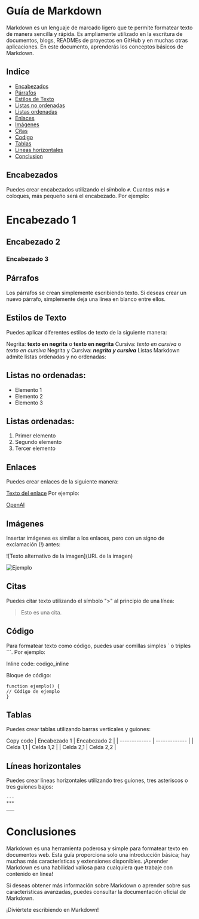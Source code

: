 # Guía de Markdown

Markdown es un lenguaje de marcado ligero que te permite formatear texto de manera sencilla y rápida. Es ampliamente utilizado en la escritura de documentos, blogs, READMEs de proyectos en GitHub y en muchas otras aplicaciones. En este documento, aprenderás los conceptos básicos de Markdown.

## Indice
- [Encabezados](#encabezados)
- [Párrafos](#párrafos)
- [Estilos de Texto](#estilos-de-texto)
- [Listas no ordenadas](#listas-no-ordenadas)
- [Listas ordenadas](#listas-ordenadas)
- [Enlaces](#enlaces)
- [Imágenes](#imágenes)
- [Citas](#citas)
- [Codigo](#código)
- [Tablas](#tablas)
- [Lineas horizontales](#líneas-horizontales)
- [Conclusion](#conclusiones)

## Encabezados

Puedes crear encabezados utilizando el símbolo `#`. Cuantos más `#` coloques, más pequeño será el encabezado. Por ejemplo:


# Encabezado 1
## Encabezado 2
### Encabezado 3

## Párrafos
Los párrafos se crean simplemente escribiendo texto. Si deseas crear un nuevo párrafo, simplemente deja una línea en blanco entre ellos.

## Estilos de Texto
Puedes aplicar diferentes estilos de texto de la siguiente manera:

Negrita: **texto en negrita** o __texto en negrita__
Cursiva: *texto en cursiva* o _texto en cursiva_
Negrita y Cursiva: ***negrita y cursiva***
Listas
Markdown admite listas ordenadas y no ordenadas:

## Listas no ordenadas:

- Elemento 1
- Elemento 2
- Elemento 3

## Listas ordenadas:

1. Primer elemento
2. Segundo elemento
3. Tercer elemento

## Enlaces
Puedes crear enlaces de la siguiente manera:

[Texto del enlace](URL)
Por ejemplo:

[OpenAI](https://www.openai.com)

## Imágenes
Insertar imágenes es similar a los enlaces, pero con un signo de exclamación (!) antes:

![Texto alternativo de la imagen](URL de la imagen)

![Ejemplo](https://cdn.icon-icons.com/icons2/2389/PNG/512/markdown_logo_icon_145085.png)

## Citas
Puedes citar texto utilizando el símbolo ">" al principio de una línea:

> Esto es una cita.
## Código
Para formatear texto como código, puedes usar comillas simples ` o triples ```. Por ejemplo:

Inline code: codigo_inline

Bloque de código:

```
function ejemplo() {
// Código de ejemplo
}
```

## Tablas
Puedes crear tablas utilizando barras verticales y guiones:


Copy code
| Encabezado 1 | Encabezado 2 |
| ------------- | ------------- |
| Celda 1,1 | Celda 1,2 |
| Celda 2,1 | Celda 2,2 |

## Líneas horizontales
Puedes crear líneas horizontales utilizando tres guiones, tres asteriscos o tres guiones bajos:

```
---
***
___
```

# Conclusiones
Markdown es una herramienta poderosa y simple para formatear texto en documentos web. Esta guía proporciona solo una introducción básica; hay muchas más características y extensiones disponibles. ¡Aprender Markdown es una habilidad valiosa para cualquiera que trabaje con contenido en línea!

Si deseas obtener más información sobre Markdown o aprender sobre sus características avanzadas, puedes consultar la documentación oficial de Markdown.

¡Diviértete escribiendo en Markdown!